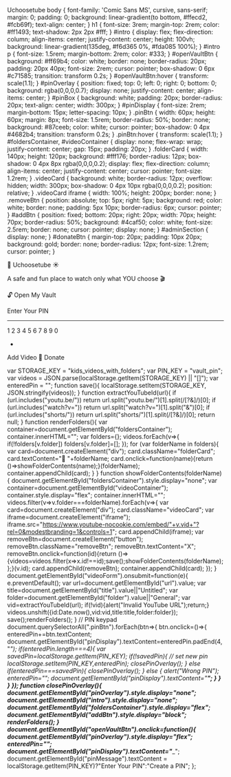 Uchoosetube body { font-family: 'Comic Sans MS', cursive, sans-serif; margin: 0; padding: 0; background: linear-gradient(to bottom, #ffecd2, #fcb69f); text-align: center; } h1 { font-size: 3rem; margin-top: 2rem; color: #ff1493; text-shadow: 2px 2px #fff; } #intro { display: flex; flex-direction: column; align-items: center; justify-content: center; height: 100vh; background: linear-gradient(135deg, #f6d365 0%, #fda085 100%); } #intro p { font-size: 1.5rem; margin-bottom: 2rem; color: #333; } #openVaultBtn { background: #ff69b4; color: white; border: none; border-radius: 20px; padding: 20px 40px; font-size: 2rem; cursor: pointer; box-shadow: 0 6px #c71585; transition: transform 0.2s; } #openVaultBtn:hover { transform: scale(1.1); } #pinOverlay { position: fixed; top: 0; left: 0; right: 0; bottom: 0; background: rgba(0,0,0,0.7); display: none; justify-content: center; align-items: center; } #pinBox { background: white; padding: 20px; border-radius: 20px; text-align: center; width: 300px; } #pinDisplay { font-size: 2rem; margin-bottom: 15px; letter-spacing: 10px; } .pinBtn { width: 60px; height: 60px; margin: 8px; font-size: 1.5rem; border-radius: 50%; border: none; background: #87ceeb; color: white; cursor: pointer; box-shadow: 0 4px #4682b4; transition: transform 0.2s; } .pinBtn:hover { transform: scale(1.1); } #foldersContainer, #videoContainer { display: none; flex-wrap: wrap; justify-content: center; gap: 15px; padding: 20px; } .folderCard { width: 140px; height: 120px; background: #fff176; border-radius: 12px; box-shadow: 0 4px 8px rgba(0,0,0,0.2); display: flex; flex-direction: column; align-items: center; justify-content: center; cursor: pointer; font-size: 1.2rem; } .videoCard { background: white; border-radius: 12px; overflow: hidden; width: 300px; box-shadow: 0 4px 10px rgba(0,0,0,0.2); position: relative; } .videoCard iframe { width: 100%; height: 200px; border: none; } .removeBtn { position: absolute; top: 5px; right: 5px; background: red; color: white; border: none; padding: 5px 10px; border-radius: 6px; cursor: pointer; } #addBtn { position: fixed; bottom: 20px; right: 20px; width: 70px; height: 70px; border-radius: 50%; background: #4caf50; color: white; font-size: 2.5rem; border: none; cursor: pointer; display: none; } #adminSection { display: none; } #donateBtn { margin-top: 20px; padding: 10px 20px; background: gold; border: none; border-radius: 12px; font-size: 1.2rem; cursor: pointer; } 

🌈 Uchoosetube ☀️

A safe and fun place to watch only what YOU choose 🎬

🔓 Open My Vault 

Enter Your PIN

____

1 2 3
4 5 6
7 8 9
0 

+




Add Video 💛 Donate 

var STORAGE_KEY = "kids_videos_with_folders"; var PIN_KEY = "vault_pin"; var videos = JSON.parse(localStorage.getItem(STORAGE_KEY) || "[]"); var enteredPin = ""; function save(){ localStorage.setItem(STORAGE_KEY, JSON.stringify(videos)); } function extractYouTubeId(url){ if (url.includes("youtu.be/")) return url.split("youtu.be/")[1].split(/[?&]/)[0]; if (url.includes("watch?v=")) return url.split("watch?v=")[1].split("&")[0]; if (url.includes("shorts/")) return url.split("shorts/")[1].split(/[?&]/)[0]; return null; } function renderFolders(){ var container=document.getElementById("foldersContainer"); container.innerHTML=""; var folders={}; videos.forEach(v=>{ if(!folders[v.folder]) folders[v.folder]=[]; }); for (var folderName in folders){ var card=document.createElement("div"); card.className="folderCard"; card.textContent="📁 "+folderName; card.onclick=function(name){return ()=>showFolderContents(name);}(folderName); container.appendChild(card); } } function showFolderContents(folderName){ document.getElementById("foldersContainer").style.display="none"; var container=document.getElementById("videoContainer"); container.style.display="flex"; container.innerHTML=""; videos.filter(v=>v.folder===folderName).forEach(v=>{ var card=document.createElement("div"); card.className="videoCard"; var iframe=document.createElement("iframe"); iframe.src="https://www.youtube-nocookie.com/embed/"+v.vid+"?rel=0&modestbranding=1&controls=1"; card.appendChild(iframe); var removeBtn=document.createElement("button"); removeBtn.className="removeBtn"; removeBtn.textContent="X"; removeBtn.onclick=function(id){return ()=>{videos=videos.filter(x=>x.id!==id);save();showFolderContents(folderName);};}(v.id); card.appendChild(removeBtn); container.appendChild(card); }); } document.getElementById("videoForm").onsubmit=function(e){ e.preventDefault(); var url=document.getElementById("url").value; var title=document.getElementById("title").value||"Untitled"; var folder=document.getElementById("folder").value||"General"; var vid=extractYouTubeId(url); if(!vid){alert("Invalid YouTube URL");return;} videos.unshift({id:Date.now(),vid:vid,title:title,folder:folder}); save();renderFolders(); } // PIN keypad document.querySelectorAll(".pinBtn").forEach(btn=>{ btn.onclick=()=>{ enteredPin+=btn.textContent; document.getElementById("pinDisplay").textContent=enteredPin.padEnd(4,"_"); if(enteredPin.length===4){ var savedPin=localStorage.getItem(PIN_KEY); if(!savedPin){ // set new pin localStorage.setItem(PIN_KEY,enteredPin); closePinOverlay(); } else if(enteredPin===savedPin){ closePinOverlay(); } else { alert("Wrong PIN"); enteredPin=""; document.getElementById("pinDisplay").textContent="____"; } } } }); function closePinOverlay(){ document.getElementById("pinOverlay").style.display="none"; document.getElementById("intro").style.display="none"; document.getElementById("foldersContainer").style.display="flex"; document.getElementById("addBtn").style.display="block"; renderFolders(); } document.getElementById("openVaultBtn").onclick=function(){ document.getElementById("pinOverlay").style.display="flex"; enteredPin=""; document.getElementById("pinDisplay").textContent="____"; document.getElementById("pinMessage").textContent = localStorage.getItem(PIN_KEY)?"Enter Your PIN":"Create a PIN"; };
